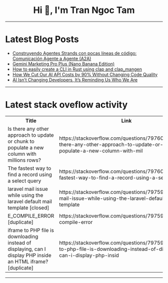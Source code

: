 <h1 align="center">Hi 👋, I'm Tran Ngoc Tam</h1>

---

# Latest Blog Posts 
<!-- BLOG-POST-LIST:START -->
- [Construyendo Agentes Strands con pocas líneas de código: Comunicación Agente a Agente &lpar;A2A&rpar;](https://dev.to/aws-espanol/construyendo-agentes-strands-con-pocas-lineas-de-codigo-comunicacion-agente-a-agente-a2a-gdk)
- [Gemini Marketing Pro Plus &lpar;Nano Banana Edition&rpar;](https://dev.to/sofiane_chehboune_ed94b4c/gemini-marketing-pro-plus-nano-banana-edition-5g44)
- [How to easily create a CLI in Rust using clap and clap_mangen](https://dev.to/0xle0ne/how-to-easily-create-a-cli-in-rust-using-clap-and-clapmangen-37g1)
- [How We Cut Our AI API Costs by 90% Without Changing Code Quality](https://dev.to/apicrusher/how-we-cut-our-ai-api-costs-by-90-without-changing-code-quality-3oeh)
- [AI Isn’t Changing Developers, It’s Reminding Us Who We Are](https://dev.to/jaapio/ai-isnt-changing-developers-its-reminding-us-who-we-are-491o)
<!-- BLOG-POST-LIST:END -->

---

# Latest stack oveflow activity
<table>
  <tr><th>Title</th><th>Link</th></tr>
  <!-- STACKOVERFLOW:START --><tr><td>Is there any other approach to update or chunk to populate a new column with millions rows?</td><td>https://stackoverflow.com/questions/79760094/is-there-any-other-approach-to-update-or-chunk-to-populate-a-new-column-with-mil</td></tr><tr><td>The fastest way to find a record using a select query</td><td>https://stackoverflow.com/questions/79760071/the-fastest-way-to-find-a-record-using-a-select-query</td></tr><tr><td>laravel mail issue while using the laravel default mail template [closed]</td><td>https://stackoverflow.com/questions/79759732/laravel-mail-issue-while-using-the-laravel-default-mail-template</td></tr><tr><td>E_COMPILE_ERROR [duplicate]</td><td>https://stackoverflow.com/questions/79759731/e-compile-error</td></tr><tr><td>iframe to PHP file is downloading instead of displaying, can I display PHP inside an HTML iframe? [duplicate]</td><td>https://stackoverflow.com/questions/79759180/iframe-to-php-file-is-downloading-instead-of-displaying-can-i-display-php-insid</td></tr><!-- STACKOVERFLOW:END -->
</table>

---


